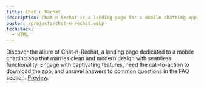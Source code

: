 ```yaml
---
title: Chat n Rechat
description: Chat n Rechat is a landing page for a mobile chatting app, featuring a clean and modern design with a hero component showcasing the app illustration. The page includes several sections, including a list of key features, a call-to-action for users to download the app, and a frequently asked questions section.
poster: /projects/chat-n-rechat.webp
techstack:
  - HTML
---
```


Discover the allure of Chat-n-Rechat, a landing page dedicated to a mobile chatting app that marries clean and modern design with seamless functionality. Engage with captivating features, heed the call-to-action to download the app, and unravel answers to common questions in the FAQ section.
[Preview](https://chatnrechat.wiscaksono.com).
